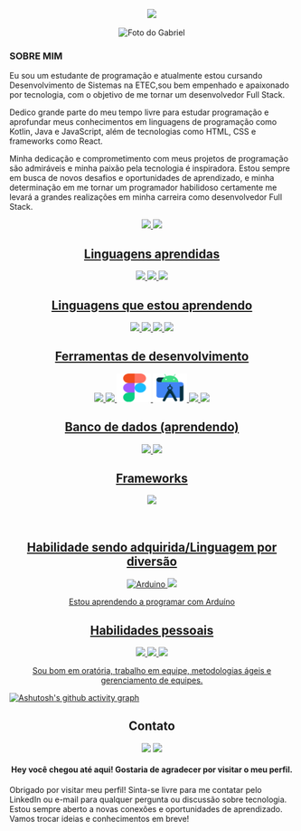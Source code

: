 <!-- Olá mensagem de apresentação com animação -->
<p align="center">
  <img src="https://readme-typing-svg.herokuapp.com/?lines=Seja+bem-vindo+ao+meu+perfil!;Desenvolvedor+em+formação+🚀&center=true&width=380&height=45">
</p>


<!-- Foto -->
<p align="center">
  <img src="https://github.githubassets.com/images/modules/logos_page/Octocat.png" alt="Foto do Gabriel" height="200"/>
</p>

<H3> SOBRE MIM </H3>
<p>Eu sou um estudante de programação e atualmente estou cursando Desenvolvimento de Sistemas na ETEC,sou bem empenhado e apaixonado por tecnologia, com o objetivo de me tornar um desenvolvedor Full Stack. 

Dedico grande parte do meu tempo livre para estudar programação e aprofundar meus conhecimentos em linguagens de programação como Kotlin, Java e JavaScript, além de tecnologias como HTML, CSS e frameworks como React. 


Minha dedicação e comprometimento com meus projetos de programação são admiráveis e minha paixão pela tecnologia é inspiradora. Estou sempre em busca de novos desafios e oportunidades de aprendizado, e minha determinação em me tornar um programador habilidoso certamente me levará a grandes realizações em minha carreira como desenvolvedor Full Stack.</p>


<div align="center">
  <a href="https://github.com/GABRIELMESSIASDASILVA">
  <img height="180em" src="https://github-readme-stats.vercel.app/api?username=GABRIELMESSIASDASILVA&show_icons=true&theme=dark&include_all_commits=true&count_private=true"/>
  <img height="180em" src="https://github-readme-stats.vercel.app/api/top-langs/?username=GABRIELMESSIASDASILVA&layout=compact&langs_count=7&theme=dark"/>
</div>
                                          
        
<!-- Ícones de linguagens -->
<h2 align="center">Linguagens aprendidas</h2>
<p align="center">
  <img src="https://img.icons8.com/color/48/000000/html-5.png"/> 
  <img src="https://img.icons8.com/color/48/000000/css3.png"/>
  <img src="https://img.icons8.com/color/48/000000/javascript.png"/>
</p>

<h2 align="center">Linguagens que estou aprendendo</h2>
<p align="center">
  <img src="https://img.icons8.com/color/48/000000/php.png"/> 
  <img src="https://img.icons8.com/color/48/000000/java-coffee-cup-logo.png"/>
  <img src="https://img.icons8.com/color/48/000000/kotlin.png"/>
    <img src="https://img.icons8.com/color/48/000000/react-native.png"/>
</p>

<!-- Ferramentas de desenvolvimento -->
<h2 align="center">Ferramentas de desenvolvimento</h2>
<p align="center">
  <img src="https://img.icons8.com/color/48/000000/windows-10.png"/>
  <img src="https://img.icons8.com/color/48/000000/visual-studio-code-2019.png"/>
  <img alt="Gabriel-Figma" height="50" width="60" src="https://raw.githubusercontent.com/devicons/devicon/master/icons/figma/figma-original.svg">
  <img alt="Gabriel-Android" height="50" width="60" src="https://raw.githubusercontent.com/devicons/devicon/master/icons/androidstudio/androidstudio-original.svg">
  <img src="https://img.icons8.com/color/48/000000/git.png"/>
    <img src="https://img.icons8.com/color/48/000000/github.png"/>
</p>





<!-- Banco de dados -->
<h2 align="center">Banco de dados (aprendendo)</h2>
<p align="center">
  <img src="https://img.icons8.com/color/48/000000/mysql-logo.png"/>
 <img src="https://img.icons8.com/color/48/000000/microsoft-sql-server.png"/>
</p>

<!-- Frameworks -->
<h2 align="center">Frameworks</h2>
<p align="center">
  <img src="https://img.icons8.com/color/48/000000/bootstrap.png"/>
</p>
  <br>
  
<!-- Habilidade sendo adquirida -->
  <div>
<h2 align="center">Habilidade sendo adquirida/Linguagem por diversão</h2>
    <p align="center">
  <img src="https://img.icons8.com/color/48/000000/arduino.png" alt="Arduino" width="40" height="40"/>
<img src="https://img.icons8.com/color/48/null/c-plus-plus-logo.png"/>


  <p align="center"> Estou aprendendo a programar com Arduíno</p>
    </p>
  </div>
  
  
 


<!-- Habilidades pessoais -->
<h2 align="center">Habilidades pessoais</h2>
<p align="center">
<img src="https://img.icons8.com/fluency/40/null/hard-working.png"/>
<img src="https://img.icons8.com/office/40/null/statistics.png"/>
  <img src="https://img.icons8.com/color/40/null/training.png"/>
</p>
<p align="center">Sou bom em oratória, trabalho em equipe, metodologias ágeis e gerenciamento de equipes.</p>

 [![Ashutosh's github activity graph](https://github-readme-activity-graph.cyclic.app/graph?username=GabrielMessiasdaSilva&bg_color=0a0a0a&color=ffffff&line=2f4075&point=4f7c31&area=true&hide_border=true)](https://github.com/GabrielMessiasdaSilva/github-readme-activity-graph)



     
<div> 
  <h2 align="center">Contato</h2>
  <p align="center">
  <a href="https://instagram.com/gabrielmessias816" target="_blank"><img src="https://img.shields.io/badge/-Instagram-%23E4405F?style=for-the-badge&logo=instagram&logoColor=white" target="_blank"></a>
   <a href="https://www.linkedin.com/in/Gabriel-Messias-b38207253" target="_blank"><img src="https://img.shields.io/badge/-LinkedIn-%230077B5?style=for-the-badge&logo=linkedin&logoColor=white" target="_blank"></a> 
    
    
  <h4 align="center">Hey você chegou até aqui! Gostaria de agradecer por visitar o meu perfil.</h4>
Obrigado por visitar meu perfil! Sinta-se livre para me contatar pelo LinkedIn ou e-mail para qualquer pergunta ou discussão sobre tecnologia.
Estou sempre aberto a novas conexões e oportunidades de aprendizado. Vamos trocar ideias e conhecimentos em breve!
 </p>
</div>


